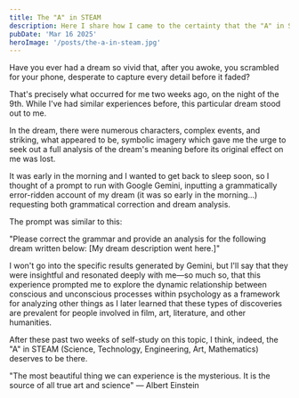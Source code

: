 ```yaml
---
title: The "A" in STEAM
description: Here I share how I came to the certainty that the "A" in STEAM deserves to be there.
pubDate: 'Mar 16 2025'
heroImage: '/posts/the-a-in-steam.jpg'
---
```


Have you ever had a dream so vivid that, after you awoke, you scrambled for your phone, desperate to capture every detail before it faded?

That's precisely what occurred for me two weeks ago, on the night of the 9th. While I've had similar experiences before, this particular dream stood out to me.

In the dream, there were numerous characters, complex events, and striking, what appeared to be, symbolic imagery which gave me the urge to seek out a full analysis of the dream's meaning before its original effect on me was lost.

It was early in the morning and I wanted to get back to sleep soon, so I thought of a prompt to run with Google Gemini, inputting a grammatically error-ridden account of my dream (it was so early in the morning...) requesting both grammatical correction and dream analysis.

The prompt was similar to this:

"Please correct the grammar and provide an analysis for the following dream written below:
[My dream description went here.]"

I won't go into the specific results generated by Gemini, but I'll say that they were insightful and resonated deeply with me—so much so, that this experience prompted me to explore the dynamic relationship between conscious and unconscious processes within psychology as a framework for analyzing other things as I later learned that these types of discoveries are prevalent for people involved in film, art, literature, and other humanities.

After these past two weeks of self-study on this topic, I think, indeed, the "A" in STEAM (Science, Technology, Engineering, Art, Mathematics) deserves to be there.

"The most beautiful thing we can experience is the mysterious. It is the source of all true art and science" — Albert Einstein
